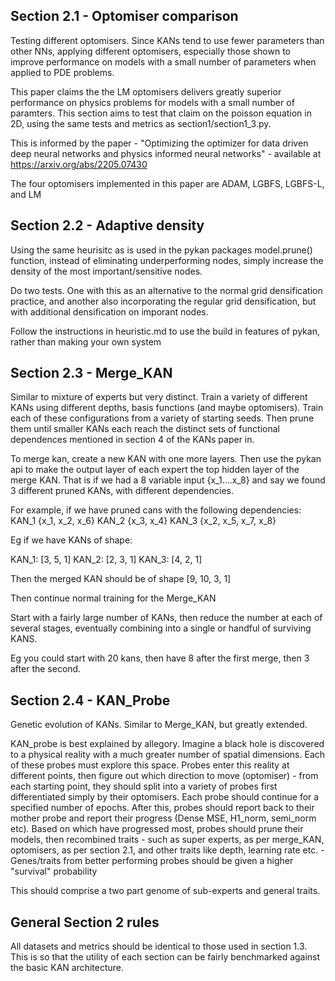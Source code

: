 ## Section 2.1 - Optomiser comparison

Testing different optomisers. Since KANs tend to use fewer parameters than other NNs, applying different optomisers, especially those shown to improve performance on models with a small number of parameters when applied to PDE problems.

This paper claims the the LM optomisers delivers greatly superior performance on physics problems for models with a small number of paramters. This section aims to test that claim on the poisson equation in 2D, using the same tests and metrics as section1/section1_3.py.

This is informed by the paper - "Optimizing the optimizer for data driven deep neural networks and physics informed neural networks" - available at https://arxiv.org/abs/2205.07430

The four optomisers implemented in this paper are ADAM, LGBFS, LGBFS-L, and LM

## Section 2.2 - Adaptive density

Using the same heurisitc as is used in the pykan packages model.prune() function, instead of eliminating underperforming nodes, simply increase the density of the most important/sensitive nodes.

Do two tests. One with this as an alternative to the normal grid densification practice, and another also incorporating the regular grid densification, but with additional densification on imporant nodes.

Follow the instructions in heuristic.md to use the build in features of pykan, rather than making your own system

## Section 2.3 - Merge_KAN

Similar to mixture of experts but very distinct. Train a variety of different KANs using different depths, basis functions (and maybe optomisers). Train each of these configurations from a variety of starting seeds. Then prune them until smaller KANs each reach the distinct sets of functional dependences mentioned in section 4 of the KANs paper in.

To merge kan, create a new KAN with one more layers. Then use the pykan api to make the output layer of each expert the top hidden layer of the merge KAN. That is if we had a 8 variable input {x_1....x_8} and say we found 3 different pruned KANs, with different dependencies. 

For example, if we have pruned cans with the following dependencies:
KAN_1 {x_1, x_2, x_6}
KAN_2 {x_3, x_4}
KAN_3 {x_2, x_5, x_7, x_8}

Eg if we have KANs of shape:

KAN_1: [3, 5, 1]
KAN_2: [2, 3, 1]
KAN_3: [4, 2, 1]

Then the merged KAN should be of shape [9, 10, 3, 1]

Then continue normal training for the Merge_KAN

Start with a fairly large number of KANs, then reduce the number at each of several stages, eventually combining into a single or handful of surviving KANS.

Eg you could start with 20 kans, then have 8 after the first merge, then 3 after the second.

<!-- ## Section 2.3.1 -->


## Section 2.4 - KAN_Probe

Genetic evolution of KANs. Similar to Merge_KAN, but greatly extended. 

KAN_probe is best explained by allegory. Imagine a black hole is discovered to a physical reality with a much greater number of spatial dimensions. Each of these probes must explore this space. Probes enter this reality at different points, then figure out which direction to move (optomiser) - from each starting point, they should split into a variety of probes first differentiated simply by their optomisers. Each probe should continue for a specified number of epochs. After this, probes should report back to their mother probe and report their progress (Dense MSE, H1_norm, semi_norm etc). Based on which have progressed most, probes should prune their models, then recombined traits - such as super experts, as per merge_KAN, optomisers, as per section 2.1, and other traits like depth, learning rate etc. - Genes/traits from better performing probes should be given a higher "survival" probability

This should comprise a two part genome of sub-experts and general traits.



## General Section 2 rules

All datasets and metrics should be identical to those used in section 1.3. This is so that the utility of each section can be fairly benchmarked against the basic KAN architecture.